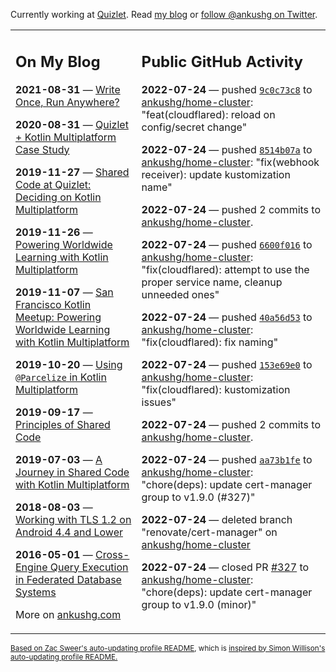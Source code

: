 Currently working at [Quizlet](https://quizlet.com/). Read [my blog](https://ankushg.com/) or [follow @ankushg on Twitter](https://twitter.com/ankushg).

<table><tr><td valign="top" width="40%">

## On My Blog
<!-- blog starts -->
**2021-08-31** — [Write Once, Run Anywhere?](https://ankushg.com/posts/write-once-run-anywhere-increment/)

**2020-08-31** — [Quizlet + Kotlin Multiplatform Case Study](https://ankushg.com/posts/quizlet-kotlin-multiplatform-case-study/)

**2019-11-27** — [Shared Code at Quizlet: Deciding on Kotlin Multiplatform](https://ankushg.com/posts/shared-code-kotlin-multiplatform/)

**2019-11-26** — [Powering Worldwide Learning with Kotlin Multiplatform](https://ankushg.com/speaking/droidcon-sf-2019)

**2019-11-07** — [San Francisco Kotlin Meetup: Powering Worldwide Learning with Kotlin Multiplatform](https://ankushg.com/speaking/sf-kotlin-meetup-2019)

**2019-10-20** — [Using `@Parcelize` in Kotlin Multiplatform](https://ankushg.com/posts/multiplatform-parcelize/)

**2019-09-17** — [Principles of Shared Code](https://ankushg.com/speaking/denver-startup-week-2019)

**2019-07-03** — [A Journey in Shared Code with Kotlin Multiplatform](https://ankushg.com/speaking/droidcon-berlin-2019)

**2018-08-03** — [Working with TLS 1.2 on Android 4.4 and Lower](https://ankushg.com/posts/tls-1.2-on-android/)

**2016-05-01** — [Cross-Engine Query Execution in Federated Database Systems](https://ankushg.com/projects/thesis)
<!-- blog ends -->
More on [ankushg.com](https://ankushg.com/)
</td><td valign="top" width="60%">

## Public GitHub Activity
<!-- githubActivity starts -->
**2022-07-24** — pushed [`9c0c73c8`](https://github.com/ankushg/home-cluster/commit/9c0c73c80a2bacfc1b1b17ee0e0a72f5911a14c6) to [ankushg/home-cluster](https://api.github.com/repos/ankushg/home-cluster): "feat(cloudflared): reload on config/secret change"

**2022-07-24** — pushed [`8514b07a`](https://github.com/ankushg/home-cluster/commit/8514b07a519f9acc4b8380c1a9335cb3a4d83241) to [ankushg/home-cluster](https://api.github.com/repos/ankushg/home-cluster): "fix(webhook receiver): update kustomization name"

**2022-07-24** — pushed 2 commits to [ankushg/home-cluster](https://api.github.com/repos/ankushg/home-cluster).

**2022-07-24** — pushed [`6600f016`](https://github.com/ankushg/home-cluster/commit/6600f0167e37d5ae914fa656d3fbca3979b87349) to [ankushg/home-cluster](https://api.github.com/repos/ankushg/home-cluster): "fix(cloudflared): attempt to use the proper service name, cleanup unneeded ones"

**2022-07-24** — pushed [`40a56d53`](https://github.com/ankushg/home-cluster/commit/40a56d5310f1f54eebc81d15cec244dbcc8f0979) to [ankushg/home-cluster](https://api.github.com/repos/ankushg/home-cluster): "fix(cloudflared): fix naming"

**2022-07-24** — pushed [`153e69e0`](https://github.com/ankushg/home-cluster/commit/153e69e09dd4a464da7cef97b42596bdbfc73e2c) to [ankushg/home-cluster](https://api.github.com/repos/ankushg/home-cluster): "fix(cloudflared): kustomization issues"

**2022-07-24** — pushed 2 commits to [ankushg/home-cluster](https://api.github.com/repos/ankushg/home-cluster).

**2022-07-24** — pushed [`aa73b1fe`](https://github.com/ankushg/home-cluster/commit/aa73b1fe1856e2d158ed00ab147c99f9ee49338f) to [ankushg/home-cluster](https://api.github.com/repos/ankushg/home-cluster): "chore(deps): update cert-manager group to v1.9.0 (#327)"

**2022-07-24** — deleted branch "renovate/cert-manager" on [ankushg/home-cluster](https://api.github.com/repos/ankushg/home-cluster)

**2022-07-24** — closed PR [#327](https://github.com/ankushg/home-cluster/pull/327) to [ankushg/home-cluster](https://api.github.com/repos/ankushg/home-cluster): "chore(deps): update cert-manager group to v1.9.0 (minor)"
<!-- githubActivity ends -->
</td></tr></table>

<sub><a href="https://github.com/ZacSweers/ZacSweers">Based on Zac Sweer's auto-updating profile README</a>, which is <a href="https://simonwillison.net/2020/Jul/10/self-updating-profile-readme/">inspired by Simon Willison's auto-updating profile README.</a></sub>